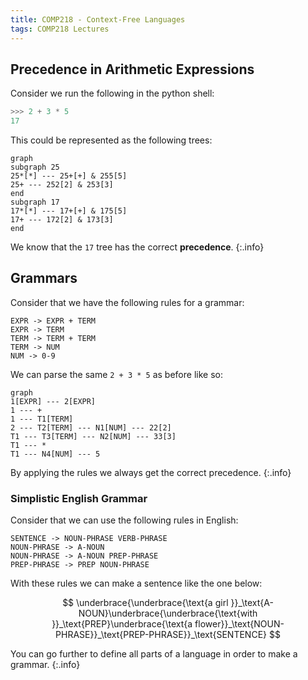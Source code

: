 ```yaml
---
title: COMP218 - Context-Free Languages
tags: COMP218 Lectures
---
```


## Precedence in Arithmetic Expressions
Consider we run the following in the python shell:

```python
>>> 2 + 3 * 5
17
```

This could be represented as the following trees:

```mermaid
graph
subgraph 25
25*[*] --- 25+[+] & 255[5]
25+ --- 252[2] & 253[3]
end
subgraph 17
17*[*] --- 17+[+] & 175[5]
17+ --- 172[2] & 173[3]
end
```

We know that the `17` tree has the correct **precedence**.
{:.info}

## Grammars
Consider that we have the following rules for a grammar:

```
EXPR -> EXPR + TERM
EXPR -> TERM
TERM -> TERM + TERM
TERM -> NUM
NUM -> 0-9
```

We can parse the same `2 + 3 * 5` as before like so:

```mermaid
graph
1[EXPR] --- 2[EXPR]
1 --- +
1 --- T1[TERM]
2 --- T2[TERM] --- N1[NUM] --- 22[2]
T1 --- T3[TERM] --- N2[NUM] --- 33[3]
T1 --- *
T1 --- N4[NUM] --- 5
```

By applying the rules we always get the correct precedence. 
{:.info}

### Simplistic English Grammar
Consider that we can use the following rules in English:

```
SENTENCE -> NOUN-PHRASE VERB-PHRASE
NOUN-PHRASE -> A-NOUN
NOUN-PHRASE -> A-NOUN PREP-PHRASE
PREP-PHRASE -> PREP NOUN-PHRASE
```

With these rules we can make a sentence like the one below:

$$
\underbrace{\underbrace{\text{a girl }}_\text{A-NOUN}\underbrace{\underbrace{\text{with }}_\text{PREP}\underbrace{\text{a flower}}_\text{NOUN-PHRASE}}_\text{PREP-PHRASE}}_\text{SENTENCE}
$$

You can go further to define all parts of a language in order to make a grammar.
{:.info}